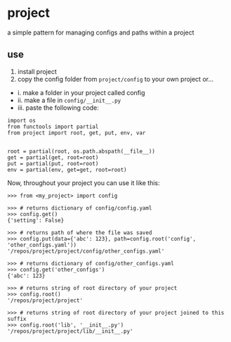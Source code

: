 # project
a simple pattern for managing configs and paths within a project

## use
1. install project
2. copy the config folder from `project/config` to your own project or...
- i. make a folder in your project called config
- ii. make a file in `config/__init__.py`
- iii. paste the following code:
```
import os
from functools import partial
from project import root, get, put, env, var


root = partial(root, os.path.abspath(__file__))
get = partial(get, root=root)
put = partial(put, root=root)
env = partial(env, get=get, root=root)
```



Now, throughout your project you can use it like this:

```
>>> from <my_project> import config

>>> # returns dictionary of config/config.yaml
>>> config.get()
{'setting': False}

>>> # returns path of where the file was saved
>>> config.put(data={'abc': 123}, path=config.root('config', 'other_configs.yaml'))
'/repos/project/project/config/other_configs.yaml'

>>> # returns dictionary of config/other_configs.yaml
>>> config.get('other_configs')
{'abc': 123}

>>> # returns string of root directory of your project
>>> config.root()
'/repos/project/project'

>>> # returns string of root directory of your project joined to this suffix
>>> config.root('lib', '__init__.py')
'/repos/project/project/lib/__init__.py'
```
